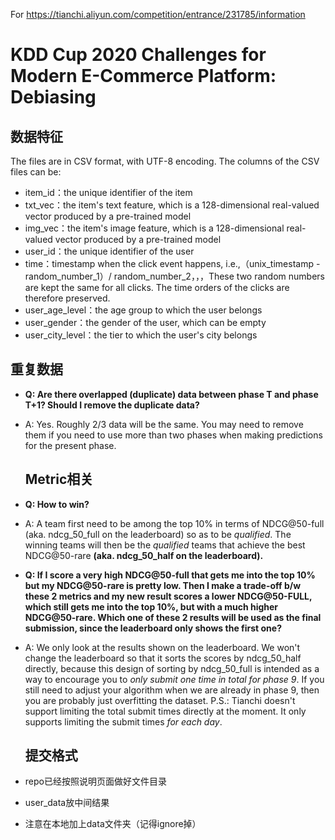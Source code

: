 For https://tianchi.aliyun.com/competition/entrance/231785/information

# KDD Cup 2020 Challenges for Modern E-Commerce Platform: Debiasing

## 数据特征

The files are in CSV format, with UTF-8 encoding. The columns of the CSV files can be:

- item_id：the unique identifier of the item
- txt_vec：the item's text feature, which is a 128-dimensional real-valued vector produced by a pre-trained model
- img_vec：the item's image feature, which is a 128-dimensional real-valued vector produced by a pre-trained model
- user_id：the unique identifier of the user
- time：timestamp when the click event happens, i.e.,（unix_timestamp - random_number_1）/ random_number_2，，，These two random numbers are kept the same for all clicks. The time orders of the clicks are therefore preserved.
- user_age_level：the age group to which the user belongs
- user_gender：the gender of the user, which can be empty
- user_city_level：the tier to which the user's city belongs



## 重复数据

- **Q: Are there overlapped (duplicate) data between phase T and phase T+1? Should I remove the duplicate data?**

- A: Yes. Roughly 2/3 data will be the same. You may need to remove them if you need to use more than two phases when making predictions for the present phase.

  ## Metric相关

- **Q: How to win?**

- A: A team first need to be among the top 10% in terms of NDCG@50-full (aka. ndcg_50_full on the leaderboard) so as to be *qualified*. The winning teams will then be the *qualified* teams that achieve the best NDCG@50-rare **(aka. ndcg_50_half on the leaderboard).**

- **Q: If I score a very high NDCG@50-full that gets me into the top 10% but my NDCG@50-rare is pretty low. Then I make a trade-off b/w these 2 metrics and my new result scores a lower NDCG@50-FULL, which still gets me into the top 10%, but with a much higher NDCG@50-rare. Which one of these 2 results will be used as the final submission, since the leaderboard only shows the first one?** 

- A: We only look at the results shown on the leaderboard. We won't change the leaderboard so that it sorts the scores by ndcg_50_half directly, because this design of sorting by ndcg_50_full is intended as a way to encourage you to *only submit one time in total for phase 9*. If you still need to adjust your algorithm when we are already in phase 9, then you are probably just overfitting the dataset. P.S.: Tianchi doesn't support limiting the total submit times directly at the moment. It only supports limiting the submit times *for each day*.

  ## 提交格式

- repo已经按照说明页面做好文件目录
- user_data放中间结果
- 注意在本地加上data文件夹（记得ignore掉）